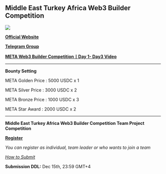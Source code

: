 ## Middle East Turkey Africa Web3 Builder Competition ##


![](https://d3gvnlbntpm4ho.cloudfront.net/%E5%9B%BE%E7%89%871.png)


[**Official Website**](https://middle-east.alibabacloud.com/campaign/web3-developer-competition) 

[**Telegram Group**](https://t.me/METAWeb3BuilderCompetition)

[**META Web3 Builder Competition丨Day 1- Day3 Video**](https://www.youtube.com/watch?v=v8l-vRkgaGk&list=PLF4DmhWohTp9Iug853p6JLvS_qekVat3M)

---

**Bounty Setting**

META Golden Price : 5000 USDC x 1

META Silver Price : 3000 USDC x 2

META Bronze Price : 1000 USDC x 3

META Star Award : 2000 USDC x 2

---

**Middle East Turkey Africa Web3 Builder Competition Team Project Competition**

[**Register**](https://forms.gle/6p7vJcTBS7m6mRPHA)

*You can register as individual, team leader or who wants to join a team*

[*How to Submit*](https://github.com/WhiteMatrixTech/Middle-East-Turkey-Africa-Web3-Hackathon-Competition/blob/main/How%20to%20submit.md)

**Submission DDL:** Dec 15th, 23:59 GMT+4



